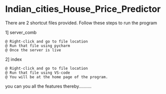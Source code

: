 # Indian_cities_House_Price_Predictor


There are 2 shortcut files provided.
Follow these steps to run the program

1] server_comb
	
	@ Right-click and go to file location
	@ Run that file using pycharm
	@ Once the server is live

2] index
	
	@ Right-click and go to file location
	@ Run that file using VS-code
	@ You will be at the home page of the program.


you can you all the features thereby..........

